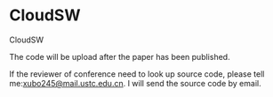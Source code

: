 # CloudSW
CloudSW

The code will be upload after the paper has been published.

If the reviewer of conference need to look up source code, please tell me:xubo245@mail.ustc.edu.cn. I will send the source code by email.

